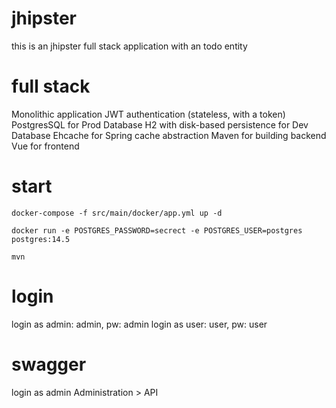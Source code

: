 # jhipster

this is an jhipster full stack application with an todo entity

# full stack

Monolithic application
JWT authentication (stateless, with a token)
PostgresSQL for Prod Database
H2 with disk-based persistence for Dev Database
Ehcache for Spring cache abstraction
Maven for building backend
Vue for frontend

# start

```
docker-compose -f src/main/docker/app.yml up -d
```

```
docker run -e POSTGRES_PASSWORD=secrect -e POSTGRES_USER=postgres postgres:14.5
```

```
mvn
```

# login

login as admin: admin, pw: admin
login as user: user, pw: user

# swagger

login as admin
Administration > API
